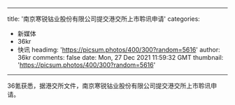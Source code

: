 
---
title: '南京寒锐钴业股份有限公司提交港交所上市聆讯申请'
categories: 
 - 新媒体
 - 36kr
 - 快讯
headimg: 'https://picsum.photos/400/300?random=5616'
author: 36kr
comments: false
date: Mon, 27 Dec 2021 11:59:32 GMT
thumbnail: 'https://picsum.photos/400/300?random=5616'
---

<div>   
36氪获悉，据港交所文件，南京寒锐钴业股份有限公司提交港交所上市聆讯申请。  
</div>
            